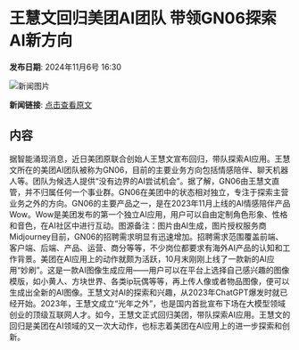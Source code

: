# 王慧文回归美团AI团队 带领GN06探索AI新方向

**发布日期**: 2024年11月6号 16:30

![新闻图片](https://pic.chinaz.com/picmap/202406041125455365_7.jpg)

**新闻链接**: [点击查看原文](https://www.aibase.com/zh/news/13043)

## 内容

据智能涌现消息，近日美团原联合创始人王慧文宣布回归，带队探索AI应用。王慧文所在的美团AI团队被称为GN06，目前的主要业务方向包括情感陪伴、聊天机器人等。团队为候选人提供“没有边界的AI尝试机会”。据了解，GN06由王慧文直管，并不归属任何一个事业群。GN06在美团中的状态相对独立，专注于探索主营业务之外的方向。GN06的主要产品之一，是在2023年11月上线的AI情感陪伴产品Wow。Wow是美团发布的第一个独立AI应用，用户可以自由定制角色形象、性格和音色，在AI社区中进行互动。图源备注：图片由AI生成，图片授权服务商Midjourney目前，GN06的招聘需求明显有迅速增加。招聘需求范围覆盖前端、客户端、后端、产品、运营、商分等等，不少岗位都要求有海外AI产品的认知和工作背景。美团在AI应用上的动作就颇为活跃，10月末刚刚上线了一款新的AI应用“妙刷”。这是一款AI图像生成应用——用户可以在平台上选择自己感兴趣的图像模版，如小黄人、方块世界、各类ip玩偶等等，再上传人像或者物品图像，便可以生成出全新的AI图像。王慧文对AI的探索和兴趣，从2023年ChatGPT爆发时就已经开始。2023年，王慧文成立“光年之外”，也是国内首批宣布下场在大模型领域创业的顶级互联网人才。如今，王慧文正式回归美团，带队探索AI应用。王慧文的回归是美团在AI领域的又一次大动作，也标志着美团在AI应用上的进一步探索和创新。
